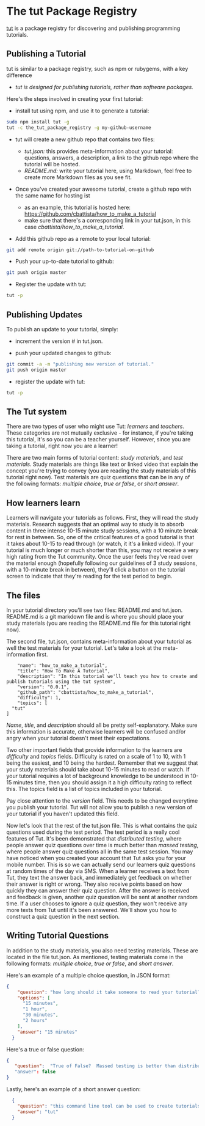 The tut Package Registry
============

[tut](http://rock-em-sock-em.2013.nodeknockout.com/) is a package registry for discovering and publishing programming tutorials.

Publishing a Tutorial
---------------------

tut is similar to a package registry, such as npm or rubygems, with a key difference

* *tut is designed for publishing tutorials, rather than software packages.*

Here's the steps involved in creating your first tutorial:

* install tut using npm, and use it to generate a tutorial:

```bash
sudo npm install tut -g
tut -c the_tut_package_registry -g my-github-username
```

* tut will create a new github repo that contains two files:
  * *tut.json:* this provides meta-information about your tutorial: questions, answers, a description, a link to the github repo where the tutorial will be hosted.
  * *README.md:* write your tutorial here, using Markdown, feel free to create more Markdown files as you see fit.

* Once you've created your awesome tutorial, create a github repo with the same name for hosting ist
  * as an example, this tutorial is hosted here: https://github.com/cbattista/how_to_make_a_tutorial
  * make sure that there's a corresponding link in your tut.json, in this case *cbattista/how_to_make_a_tutorial*.

* Add this github repo as a remote to your local tutorial:

```bash
git add remote origin git://path-to-tutorial-on-github
```

* Push your up-to-date tutorial to github:

```bash
git push origin master
```

* Register the update with tut:

```bash
tut -p
```

Publishing Updates
------------------

To publish an update to your tutorial, simply:

* increment the version # in tut.json.

* push your updated changes to github:

```bash
git commit -a -m "publishing new version of tutorial."
git push origin master
```

* register the update with tut:

```bash
tut -p
```

The Tut system
--------------

There are two types of user who might use Tut:  _learners_ and _teachers_.  These categories are not mutually exclusive - for instance, if you're taking this tutorial, it's so you can be a teacher yourself.  However, since you are taking a tutorial, right now you are a learner!

There are two main forms of tutorial content:  _study materials_, and _test materials_.  Study materials are things like text or linked video that explain the concept you're trying to convey (you are reading the study materials of this tutorial right now).  Test materials are quiz questions that can be in any of the following formats:  _multiple choice_, _true or false_, or _short answer_.

How learners learn
--------

Learners will navigate your tutorials as follows.  First, they will read the study materials.  Research suggests that an optimal way to study is to absorb content in three intense 10-15 minute study sessions, with a 10 minute break for rest in between.  So, one of the critical features of a good tutorial is that it takes about 10-15 to read through (or watch, it it's a linked video).  If your tutorial is much longer or much shorter than this, you may not receive a very high rating from the Tut community.  Once the user feels they've read over the material enough (hopefully following our guidelines of 3 study sessions, with a 10-minute break in between), they'll click a button on the tutorial screen to indicate that they're reading for the test period to begin.

The files
-------

In your tutorial directory you'll see two files:  README.md and tut.json.  README.md is a git markdown file and is where you should place your study materials (you are reading the README.md file for this tutorial right now).

The second file, tut.json, contains meta-information about your tutorial as well the test materials for your tutorial.  Let's take a look at the meta-information first.

```
	"name": "how_to_make_a_tutorial",
	"title": "How To Make A Tutorial",
	"description": "In this tutorial we'll teach you how to create and publish tutorials using the tut system",
	"version": "0.0.1",
	"github_path": "cbattista/how_to_make_a_tutorial",
	"difficulty": 1,
	"topics": [
  "tut"
]
```

_Name_, _title_, and _description_ should all be pretty self-explanatory.  Make sure this information is accurate, otherwise learners will be confused and/or angry when your tutorial doesn't meet their expectations.

Two other important fields that provide information to the learners are _difficulty_ and _topics_ fields.  Difficulty is rated on a scale of 1 to 10, with 1 being the easiest, and 10 being the hardest.  Remember that we suggest that your study materials should take about 10-15 minutes to read or watch.  If your tutorial requires a lot of background knowledge to be understood in 10-15 minutes time, then you should assign it a high difficulty rating to reflect this.  The topics field is a list of topics included in your tutorial.

Pay close attention to the _version_ field.  This needs to be changed everytime you publish your tutorial.  Tut will not allow you to publish a new version of your tutorial if you haven't updated this field.

Now let's look that the rest of the tut.json file.  This is what contains the quiz questions used during the test period.  The test period is a really cool features of Tut.  It's been demonstrated that _distributed testing_, where people answer quiz questions over time is much better than _massed testing_, where people answer quiz questions all in the same test session.  You may have noticed when you created your account that Tut asks you for your mobile number.  This is so we can actually send our learners quiz questions at random times of the day via SMS.   When a learner receives a text from Tut, they text the answer back, and immediately get feedback on whether their answer is right or wrong.  They also receive points based on how quickly they can answer their quiz question.  After the answer is received and feedback is given, another quiz question will be sent at another random time.  If a user chooses to ignore a quiz question, they won't receive any more texts from Tut until it's been answered.  We'll show you how to construct a quiz question in the next section.

Writing Tutorial Questions
------------------------------

In addition to the study materials, you also need testing materials.  These are located in the file tut.json.  As mentioned, testing materials come in the following formats: _multiple choice_, _true or false_, and _short answer_.

Here's an example of a multiple choice question, in JSON format:

```json
{
    "question": "how long should it take someone to read your tutorial?",
    "options": [
      "15 minutes",
      "1 hour",
      "30 minutes",
      "2 hours"
    ],
    "answer": "15 minutes"
  }
```

Here's a true or false question:

```json
{
   "question":  "True of False?  Massed testing is better than distributed testing."
   "answer": false
}
```

Lastly, here's an example of a short answer question:

```json
  {
    "question": "this command line tool can be used to create tutorials",
    "answer": "tut"
  }
```